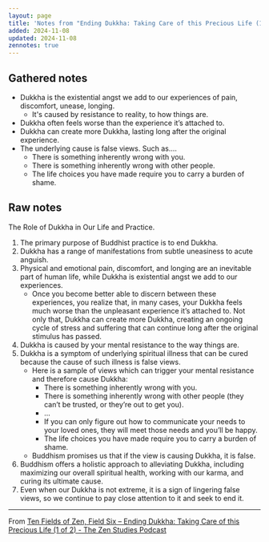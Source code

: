 ```yaml
---
layout: page
title: 'Notes from "Ending Dukkha: Taking Care of this Precious Life (1 of 2)"'
added: 2024-11-08
updated: 2024-11-08
zennotes: true
---
```



## Gathered notes

- Dukkha is the existential angst we add to our experiences of pain, discomfort, unease, longing.
    - It's caused by resistance to reality, to how things are.
- Dukkha often feels worse than the experience it’s attached to.
- Dukkha can create more Dukkha, lasting long after the original experience.
- The underlying cause is false views. Such as....
    - There is something inherently wrong with you.
    - There is something inherently wrong with other people.
    - The life choices you have made require you to carry a burden of shame.

## Raw notes

The Role of Dukkha in Our Life and Practice.

1. The primary purpose of Buddhist practice is to end Dukkha.
2. Dukkha has a range of manifestations from subtle uneasiness to acute anguish.
3. Physical and emotional pain, discomfort, and longing are an inevitable part of human life, while Dukkha is existential angst we add to our experiences.
    - Once you become better able to discern between these experiences, you realize that, in many cases, your Dukkha feels much worse than the unpleasant experience it’s attached to. Not only that, Dukkha can create more Dukkha, creating an ongoing cycle of stress and suffering that can continue long after the original stimulus has passed.
4. Dukkha is caused by your mental resistance to the way things are.
5. Dukkha is a symptom of underlying spiritual illness that can be cured because the cause of such illness is false views.
    - Here is a sample of views which can trigger your mental resistance and therefore cause Dukkha:
        - There is something inherently wrong with you.
        - There is something inherently wrong with other people (they can’t be trusted, or they’re out to get you).
        - ...
        - If you can only figure out how to communicate your needs to your loved ones, they will meet those needs and you’ll be happy.
        - The life choices you have made require you to carry a burden of shame.
    - Buddhism promises us that if the view is causing Dukkha, it is false.
6. Buddhism offers a holistic approach to alleviating Dukkha, including maximizing our overall spiritual health, working with our karma, and curing its ultimate cause.
7. Even when our Dukkha is not extreme, it is a sign of lingering false views, so we continue to pay close attention to it and seek to end it.

---

From [Ten Fields of Zen, Field Six – Ending Dukkha: Taking Care of this Precious Life (1 of 2) - The Zen Studies Podcast](https://zenstudiespodcast.com/ending-dukkha-ten-fields-1/)